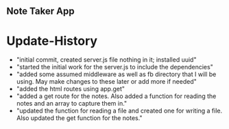## Note Taker App   

# Update-History

- "initial commit, created server.js file nothing in it; installed uuid"
- "started the initial work for the server.js to include the dependencies"
- "added some assumed middleware as well as fb directory that I will be using. May make changes to these later or add more if needed"
- "added the html routes using app.get"
- "added a get route for the notes. Also added a function for reading the notes and an array to capture them in."
- "updated the function for reading a file and created one for writing a file. Also updated the get function for the notes." 


